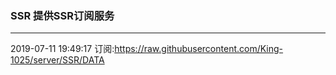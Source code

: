### SSR 提供SSR订阅服务
---
2019-07-11 19:49:17 订阅:https://raw.githubusercontent.com/King-1025/server/SSR/DATA
